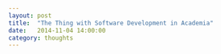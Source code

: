 ```yaml
---
layout: post
title:  "The Thing with Software Development in Academia"
date:   2014-11-04 14:00:00
category: thoughts
---
```

